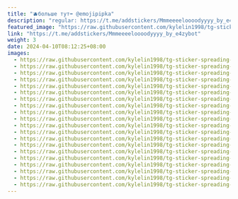 ```yaml
---
title: "🫐больше тут➡️ @emojipipka"
description: "regular: https://t.me/addstickers/Mmmeeeeloooodyyyy_by_e4zybot"
featured_image: "https://raw.githubusercontent.com/kylelin1998/tg-sticker-spreading-worldwide-images/main/img/9a4f7b69-07f9-4648-a864-cdd8383cb092.jpg"
link: "https://t.me/addstickers/Mmmeeeeloooodyyyy_by_e4zybot"
weight: 3
date: 2024-04-10T08:12:25+08:00
images:
  - https://raw.githubusercontent.com/kylelin1998/tg-sticker-spreading-worldwide-images/main/img/9a4f7b69-07f9-4648-a864-cdd8383cb092.jpg
  - https://raw.githubusercontent.com/kylelin1998/tg-sticker-spreading-worldwide-images/main/img/040c3afe-1c6d-4d11-aa71-94c91d752448.jpg
  - https://raw.githubusercontent.com/kylelin1998/tg-sticker-spreading-worldwide-images/main/img/cadac960-6667-4853-a3c9-ec93c71f08b3.jpg
  - https://raw.githubusercontent.com/kylelin1998/tg-sticker-spreading-worldwide-images/main/img/13196fa7-746d-44b6-8edd-1e8eb48ada75.jpg
  - https://raw.githubusercontent.com/kylelin1998/tg-sticker-spreading-worldwide-images/main/img/3cefa4dd-2378-40be-902e-6b6a67c424d8.jpg
  - https://raw.githubusercontent.com/kylelin1998/tg-sticker-spreading-worldwide-images/main/img/9effba19-f349-4d04-baef-856d793b84e1.jpg
  - https://raw.githubusercontent.com/kylelin1998/tg-sticker-spreading-worldwide-images/main/img/129f4879-57b9-4e68-81d7-23dbba00b93b.jpg
  - https://raw.githubusercontent.com/kylelin1998/tg-sticker-spreading-worldwide-images/main/img/c9f79199-e803-4769-9182-59e31bb70d26.jpg
  - https://raw.githubusercontent.com/kylelin1998/tg-sticker-spreading-worldwide-images/main/img/eea8a803-cdc7-4148-b315-a86093e2a360.jpg
  - https://raw.githubusercontent.com/kylelin1998/tg-sticker-spreading-worldwide-images/main/img/f57650b7-9680-4f4f-88b2-e060b433ade1.jpg
  - https://raw.githubusercontent.com/kylelin1998/tg-sticker-spreading-worldwide-images/main/img/80ae3265-c40e-43a7-976d-800bb37b3808.jpg
  - https://raw.githubusercontent.com/kylelin1998/tg-sticker-spreading-worldwide-images/main/img/c4267cc3-61fc-4ee3-a242-345427c0b00a.jpg
  - https://raw.githubusercontent.com/kylelin1998/tg-sticker-spreading-worldwide-images/main/img/7e2a3a9c-9428-4bcc-8226-9acefd343ab6.jpg
  - https://raw.githubusercontent.com/kylelin1998/tg-sticker-spreading-worldwide-images/main/img/1b3027aa-8039-42e9-b95d-c152d87e991a.jpg
  - https://raw.githubusercontent.com/kylelin1998/tg-sticker-spreading-worldwide-images/main/img/b3f4f7d1-7bda-4e23-8332-02fab13b2f64.jpg
  - https://raw.githubusercontent.com/kylelin1998/tg-sticker-spreading-worldwide-images/main/img/7b84bdfa-5901-493f-a5ad-5a11162f1859.jpg
  - https://raw.githubusercontent.com/kylelin1998/tg-sticker-spreading-worldwide-images/main/img/9ae0ae86-7eaa-49df-bc27-c7f6d44f580a.jpg
  - https://raw.githubusercontent.com/kylelin1998/tg-sticker-spreading-worldwide-images/main/img/ef6fc9a4-5647-4222-8309-05de94477355.jpg
  - https://raw.githubusercontent.com/kylelin1998/tg-sticker-spreading-worldwide-images/main/img/568d650d-bf7b-4df6-a3a3-595f88122ee2.jpg
  - https://raw.githubusercontent.com/kylelin1998/tg-sticker-spreading-worldwide-images/main/img/2ab9157e-8458-4b33-a74e-e1cbaf234415.jpg
---
```

